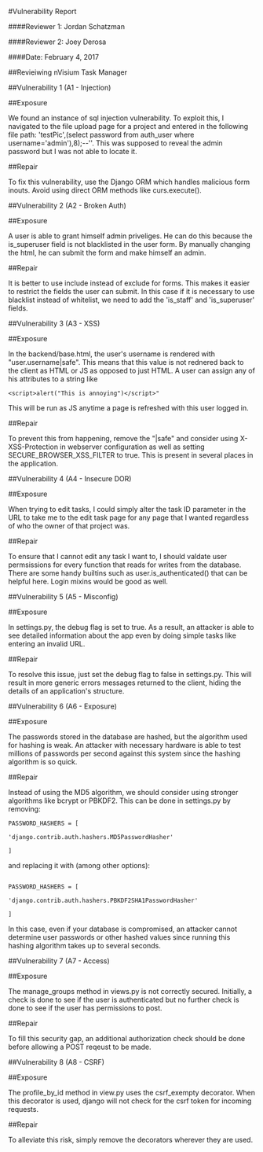 #Vulnerability Report

####Reviewer 1: Jordan Schatzman

####Reviewer 2: Joey Derosa

####Date: February 4, 2017 

##Revieiwing nVisium Task Manager

##Vulnerability 1 (A1 - Injection)

##Exposure

We found an instance of sql injection vulnerability.  To exploit this, I navigated to the file upload page for a project and entered in the following file path: 'testPic',(select password from auth_user where username='admin'),8);--''.  This was supposed to reveal the admin password but I was not able to locate it.

##Repair

To fix this vulnerability, use the Django ORM which handles malicious form inouts.  Avoid using direct ORM methods like curs.execute().


##Vulnerability 2 (A2 - Broken Auth)

##Exposure

A user is able to grant himself admin priveliges.  He can do this because the is_superuser field is not blacklisted in the user form.  By manually changing the html, he can submit the form and make himself an admin.

##Repair

It is better to use include instead of exclude for forms.  This makes it easier to restrict the fields the user can submit.  In this case if it is necessary to use blacklist instead of whitelist, we need to add the 'is_staff' and 'is_superuser' fields.


##Vulnerability 3 (A3 - XSS)

##Exposure

In the backend/base.html, the user's username is rendered with "user.username|safe".  This means that this value is not rednered back to the client as HTML or JS as opposed to just HTML.  A user can assign any of his attributes to a string like 

```
<script>alert("This is annoying")</script>"

```

This will be run as JS anytime a page is refreshed with this user logged in.

##Repair

To prevent this from happening, remove the "|safe" and consider using X-XSS-Protection in webserver configuration as well as setting SECURE_BROWSER_XSS_FILTER to true.  This is present in several places in the application.


##Vulnerability 4 (A4 - Insecure DOR)

##Exposure

When trying to edit tasks, I could simply alter the task ID parameter in the URL to take me to the edit task page for any page that I wanted regardless of who the owner of that project was.

##Repair

To ensure that I cannot edit any task I want to, I should valdate user permsissions for every function that reads for writes from the database.  There are some handy builtins such as user.is_authenticated() that can be helpful here.  Login mixins would be good as well.

##Vulnerability 5 (A5 - Misconfig)

##Exposure

In settings.py, the debug flag is set to true.  As a result, an attacker is able to see detailed information about the app even by doing simple tasks like entering an invalid URL.

##Repair

To resolve this issue, just set the debug flag to false in settings.py.  This will result in more generic errors messages returned to the client, hiding the details of an application's structure.


##Vulnerability 6 (A6 - Exposure)

##Exposure

The passwords stored in the database are hashed, but the algorithm used for hashing is weak.  An attacker with necessary hardware is able to test millions of passwords per second against this system since the hashing algorithm is so quick.

##Repair

Instead of using the MD5 algorithm, we should consider using stronger algorithms like bcrypt or PBKDF2.  This can be done in settings.py by removing:

```
PASSWORD_HASHERS = [

'django.contrib.auth.hashers.MD5PasswordHasher'

]

```
and replacing it with (among other options):

```

PASSWORD_HASHERS = [

'django.contrib.auth.hashers.PBKDF2SHA1PasswordHasher'

]

```

In this case, even if your database is compromised, an attacker cannot determine user passwords or other hashed values since running this hashing algorithm takes up to several seconds.


##Vulnerability 7 (A7 - Access)

##Exposure

The manage_groups method in views.py is not correctly secured.  Initially, a check is done to see if the user is authenticated but no further check is done to see if the user has permissions to post.

##Repair

To fill this security gap, an additional authorization check should be done before allowing a POST reqeust to be made.


##Vulnerability 8 (A8 - CSRF)

##Exposure

The profile_by_id method in view.py uses the csrf_exempty decorator.  When this decorator is used, django will not check for the csrf token for incoming requests.

##Repair

To alleviate this risk, simply remove the decorators wherever they are used.